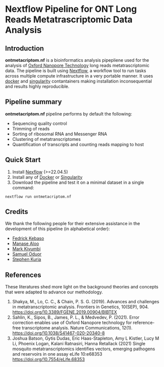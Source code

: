 # Nextflow Pipeline for ONT Long Reads Metatrascriptomic Data Analysis

## Introduction 
**ontmetacriptom.nf** is a bioinformatics analysis pipepliene used for the 
analysis of [Oxford Nanopore Technology](https://nanoporetech.com/) 
long reads metatrascriptomic data. The pipeline is built using [Nextflow](https://www.nextflow.io/), a workflow tool to run tasks across multiple
compute infrastructure in a very portable manner. It uses [docker](https://www.docker.com/) and [singularity](https://docs.sylabs.io/guides/3.5/user-guide/introduction.html) contantainers making installation inconsequential 
and results highly reproducible.

## Pipeline summary
**ontmetacriptom.nf** pipeline performs by default the following:
- Sequencing quality control
- Trimming of reads
- Sorting of ribosomal RNA and Messenger RNA
- Clustering of metatranscriptomes
- Quantification of transcripts and counting reads mapping to host


## Quick Start
1. Install [Nexflow](https://www.nextflow.io/docs/latest/getstarted.html#installation) (>=22.04.5)
2. Install any of [Docker](https://docs.docker.com/engine/install/) or [Singularity](https://singularity-tutorial.github.io/01-installation/)
3. Download the pipeline and test it on a minimal dataset in a single command:
```
nextflow run ontmetacriptom.nf
```
## Credits
We thank the following people for their extensive assistance in the development of this pipeline (in alphabetical order):
- [Fedrick Kebaso](https://github.com/fredrickkebaso)
- [Manase Aloo](https://github.com/manasealoo)
- [Mark Kivumbi](https://github.com/tefer0)
- [Samuel Oduor](https://github.com/samordil)
- [Stephen Kuria](https://github.com/sephoh)

## References
These literatures shed more light on the background theories and concepts that were adapted to advance our methodology.
1. Shakya, M., Lo, C. C., & Chain, P. S. G. (2019). Advances and challenges in metatranscriptomic analysis. Frontiers in Genetics, 10(SEP), 904. https://doi.org/10.3389/FGENE.2019.00904/BIBTEX
2. Sahlin, K., Sipos, B., James, P. L., & Medvedev, P. (2021). Error correction enables use of Oxford Nanopore technology for reference-free    transcriptome analysis. Nature Communications, 12(1). https://doi.org/10.1038/S41467-020-20340-8
3. Joshua Batson, Gytis Dudas, Eric Haas-Stapleton, Amy L Kistler, Lucy M Li, Phoenix Logan, Kalani Ratnasiri, Hanna Retallack (2021) Single mosquito metatranscriptomics identifies vectors, emerging pathogens and reservoirs in one assay eLife 10:e68353 https://doi.org/10.7554/eLife.68353
